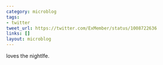 ```yaml
---
category: microblog
tags:
- twitter
tweet_url: https://twitter.com/ExMember/status/1008722636
links: []
layout: microblog
---
```

loves the nightlfe.
